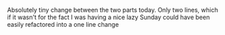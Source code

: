 Absolutely tiny change between the two parts today. Only two lines, which if it wasn't for the fact I was having a nice lazy Sunday could have been easily refactored into a one line change
